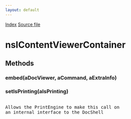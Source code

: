 ```yaml
---
layout: default
---
```

<div id='links'><a href="../index.html">Index</a>
<a href="http://dxr.mozilla.org/mozilla-central/source/docshell/base/nsIContentViewerContainer.idl">Source file</a>
</div>

# nsIContentViewerContainer #

## Methods ##

### embed(aDocViewer, aCommand, aExtraInfo) ###

### setIsPrinting(aIsPrinting) ###
<pre>  
Allows the PrintEngine to make this call on   
an internal interface to the DocShell  
  
</pre>